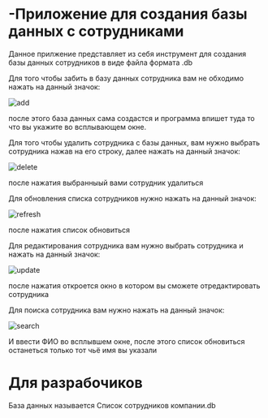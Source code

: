 # -Приложение для создания базы данных с сотрудниками
Данное прилжение представляет из себя инструмент для создания базы данных сотрудников в виде файла формата .db

Для того чтобы забить в базу данных сотрудника вам не обходимо нажать на данный значок: 

![add](https://github.com/roman-prom/-Python/assets/124841859/05dca4e4-b3aa-4f3a-8ce6-f1fd86b367c8)

после этого база данных сама создастся и программа впишет туда то что вы укажите во всплывающем окне.

Для того чтобы удалить сотрудника с базы данных, вам нужно выбрать сотрудника нажав на его строку, далее нажать на данный значок: 

![delete](https://github.com/roman-prom/-Python/assets/124841859/1e51ba58-9314-47c9-874d-43fedd05298e)

после нажатия выбранныый вами сотрудник удалиться

Для обновления списка сотрудников нужно нажать на данный значок: 

![refresh](https://github.com/roman-prom/-Python/assets/124841859/767cc49e-d876-455f-b741-12f0c295dc5a)

после нажатия список обновиться 


Для редактирования сотрудника вам нужно выбрать сотрудника и нажать на данный значок: 

![update](https://github.com/roman-prom/-Python/assets/124841859/cae57424-bf94-4455-984b-0e60313a0a63)

после нажатия откроется окно в котором вы сможете отредактировать сотрудника


Для поиска сотрудника вам нужно нажать на данный значок:

![search](https://github.com/roman-prom/-Python/assets/124841859/c07a4a9a-50bd-48ef-b7c1-c2e78402ce69)

И ввести ФИО во всплывшем окне, после этого список обновиться останеться только тот чьё имя вы указали


# Для разрабочиков
База данных называется Список сотрудников компании.db
